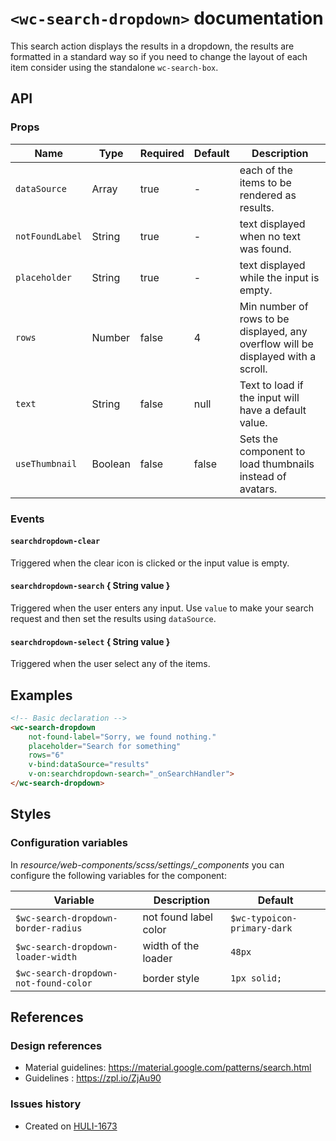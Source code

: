 # `<wc-search-dropdown>` documentation

This search action displays the results in a dropdown, the results are formatted in a
standard way so if you need to change the layout of each item consider using the
standalone `wc-search-box`.

## API

### Props

| Name | Type | Required | Default | Description
| --- | --- | ---  | ---  | ---
| `dataSource` | Array | true  | -  | each of the items to be rendered as results.
| `notFoundLabel` | String | true  | -  | text displayed when no text was found.
| `placeholder` | String | true  | -  | text displayed while the input is empty.
| `rows` | Number | false  | 4  | Min number of rows to be displayed, any overflow will be displayed with a scroll.
| `text` | String | false  | null  | Text to load if the input will have a default value.
| `useThumbnail` | Boolean | false  | false  | Sets the component to load thumbnails instead of avatars.

### Events

#### `searchdropdown-clear`

Triggered when the clear icon is clicked or the input value is empty.

#### `searchdropdown-search` { String  value }

Triggered when the user enters any input. Use `value` to make your search request and then set
the results using `dataSource`.

#### `searchdropdown-select` { String  value }

Triggered when the user select any of the items.

## Examples

``` html
<!-- Basic declaration -->
<wc-search-dropdown
    not-found-label="Sorry, we found nothing."
    placeholder="Search for something"
    rows="6"
    v-bind:dataSource="results"
    v-on:searchdropdown-search="_onSearchHandler">
</wc-search-dropdown>
```

## Styles

### Configuration variables

In *resource/web-components/scss/settings/_components* you can configure the following variables for the component:

| Variable | Description | Default
| --- | --- | ---
|`$wc-search-dropdown-border-radius` | not found label color | `$wc-typoicon-primary-dark` |
|`$wc-search-dropdown-loader-width` | width of the loader | `48px` |
|`$wc-search-dropdown-not-found-color` | border style | `1px solid;` |

## References

### Design references

* Material guidelines: https://material.google.com/patterns/search.html
* Guidelines : https://zpl.io/ZjAu90

### Issues history

* Created on [HULI-1673](https://hulihealth.atlassian.net/browse/HULI-1673)
